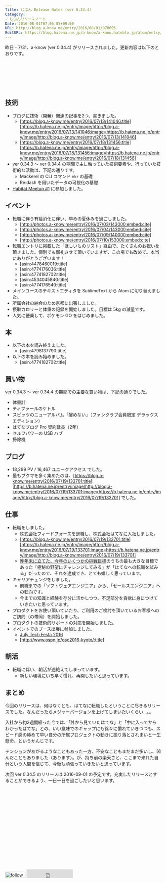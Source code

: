 ```yaml
---
Title: じぶん Release Notes (ver 0.34.4)
Category:
- じぶんリリースノート
Date: 2016-08-01T07:06:05+09:00
URL: http://blog.a-know.me/entry/2016/08/01/070605
EditURL: https://blog.hatena.ne.jp/a-know/a-know.hateblo.jp/atom/entry/10328749687176816336
---
```


昨日・7/31、a-know (ver 0.34.4) がリリースされました。更新内容は以下のとおりです。


<!-- more -->


<script async src="//pagead2.googlesyndication.com/pagead/js/adsbygoogle.js"></script>
<!-- article-top -->
<ins class="adsbygoogle"
     style="display:inline-block;width:728px;height:90px"
     data-ad-client="ca-pub-3463034538369189"
     data-ad-slot="8367620130"></ins>
<script>
(adsbygoogle = window.adsbygoogle || []).push({});
</script>


## 技術
* ブログに技術（開発）関連の記事を2つ、書きました。
    * [https://blog.a-know.me/entry/2016/07/13/141046:title] [https://b.hatena.ne.jp/entry/image/http://blog.a-know.me/entry/2016/07/13/141046:image=https://b.hatena.ne.jp/entry/image/http://blog.a-know.me/entry/2016/07/13/141046]
    * [https://blog.a-know.me/entry/2016/07/18/131456:title] [https://b.hatena.ne.jp/entry/image/http://blog.a-know.me/entry/2016/07/18/131456:image=https://b.hatena.ne.jp/entry/image/http://blog.a-know.me/entry/2016/07/18/131456]
* ver 0.34.3 〜 ver 0.34.4 の期間で主に触っていた技術要素や、行っていた技術的な活動は、下記の通りです。
    * Mackerel の CLI コマンド `mkr` の基礎
    * Re:dash を用いたデータの可視化の基礎
* [Habitat Meetup #1](http://connpass.com/event/34926/) に参加しました。



## イベント
* 転職に伴う有給消化に伴い、早めの夏休みを過ごしました。
    * [http://photos.a-know.me/entry/2016/07/03/143000:embed:cite]
    * [http://photos.a-know.me/entry/2016/07/04/143000:embed:cite]
    * [http://photos.a-know.me/entry/2016/07/09/140000:embed:cite]
    * [http://photos.a-know.me/entry/2016/07/10/153000:embed:cite]
* 転職エントリに掲載した「ほしいものリスト」経由で、たくさんのお祝いを頂きました。個別でも御礼させて頂いていますが、この場でも改めて。本当にありがとうございます！
    * [asin:4478460019:title]
    * [asin:4774176036:title]
    * [asin:4774182702:title]
    * [asin:4534045840:title]
    * [asin:4774176540:title]
* メインユースのテキストエディタを SublimeText から Atom に切り替えました。
* 所属会社の納会のため京都に出張しました。
* 摂取カロリーと体重の記録を開始しました。目標は 5kg の減量です。
* 人気に便乗して、ポケモン GO をはじめました。



## 本
* 以下の本を読み終えました。
    * [asin:4798137790:title]
* 以下の本を読み始めました。
    * [asin:4774182702:title]




## 買い物
ver 0.34.3 〜 ver 0.34.4 の期間での主要な買い物は、下記の通りでした。

* 体重計
* ティファールのケトル
* スピッツのニューアルバム「醒めない」（ファンクラブ会員限定 デラックスエディション）
* はてなブログ Pro 契約延長（2年）
* セルフパワーの USB ハブ
* 掃除機



## ブログ
* 18,299 PV / 16,467 ユニークアクセス でした。
* 最もブクマを多く集めたのは、[https://blog.a-know.me/entry/2016/07/19/133701:title] [https://b.hatena.ne.jp/entry/image/http://blog.a-know.me/entry/2016/07/19/133701:image=https://b.hatena.ne.jp/entry/image/http://blog.a-know.me/entry/2016/07/19/133701] でした。



## 仕事
* 転職をしました。
    * 株式会社フィードフォースを退職し、株式会社はてなに入社しました。
    * [https://blog.a-know.me/entry/2016/07/19/133701:title] [https://b.hatena.ne.jp/entry/image/http://blog.a-know.me/entry/2016/07/19/133701:image=https://b.hatena.ne.jp/entry/image/http://blog.a-know.me/entry/2016/07/19/133701]
    * [昨年末に立てた、今年のいくつかの挑戦目標](http://blog.a-know.me/entry/2015/12/30/162025)のうちの最も大きな目標であった「極秘の野望にチャレンジしてみる」が「はてなへの転職を試みる」だったので、それを達成でき、とても嬉しく思っています。
* キャリアチェンジをしました。
    * 前職までの「ソフトウェアエンジニア」から、「セールスエンジニア」への転向です。
    * 今までの知識と経験を存分に活かしつつ、不足部分を貪欲に身につけていきたいと思っています。
* プロダクトをお使い頂いていたり、ご利用のご検討を頂いているお客様へのご訪問（の帯同）を開始しました。
* プロダクトの技術的サポートの対応を開始しました。
* イベントでのブース出展に参加しました。
    * [July Tech Festa 2016](http://jtf2016.peatix.com/?lang=ja)
    * [http://www.ospn.jp/osc2016-kyoto/:title]




## 朝活

* 転職に伴い、朝活が途絶えてしまっています。
    * 新しい環境にいち早く慣れ、再開したいと思っています。



## まとめ
今回のリリースは、何はなくとも、はてなに転職したということに尽きるリリースでした。なんだったらメジャーバージョンを上げてしまいたいくらい...。。


入社から約2週間経った今では、「外から見ていたはてな」と「中に入ってからわかったはてな」との、いい意味でのギャップにも徐々に慣れていきつつも、スピード感の極めて早い自分の所属プロジェクトの動きに振り落とされまいと一生懸命、というかんじです。


テンションがあがるようなこともあった一方、不安なこともまだまだ多いし、凹んだこともありました（あります）。が、持ち前の楽天さと、ここまで来れた自分という人間を信じて、今後も頑張っていきたいと思っています。


次回 ver 0.34.5 のリリースは 2016-09-01 の予定です。充実したリリースとすることができるよう、一日一日を過ごしたいと思います。



<script async src="//pagead2.googlesyndication.com/pagead/js/adsbygoogle.js"></script>
<!-- article-bottom2 -->
<ins class="adsbygoogle"
     style="display:inline-block;width:300px;height:250px"
     data-ad-client="ca-pub-3463034538369189"
     data-ad-slot="5274552934"></ins>
<script>
(adsbygoogle = window.adsbygoogle || []).push({});
</script>


<div>
<a href='http://cloud.feedly.com/#subscription%2Ffeed%2Fhttp%3A%2F%2Fblog.a-know.me%2Ffeed'  target='blank'><img id='feedlyFollow' src='http://s3.feedly.com/img/follows/feedly-follow-rectangle-volume-small_2x.png' alt='follow us in feedly' width='65' height='20'></a>

<iframe src="http://blog.hatena.ne.jp/a-know/a-know.hateblo.jp/subscribe/iframe" allowtransparency="true" frameborder="0" scrolling="no" width="150" height="28"></iframe>
</div>
